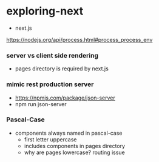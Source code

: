 # exploring-next
- next.js

https://nodejs.org/api/process.html#process_process_env

### server vs client side rendering
- pages directory is required by next.js


### mimic rest production server
- https://npmjs.com/package/json-server
- npm run json-server

### Pascal-Case
- components always named in pascal-case
    - first letter uppercase
    - includes components in pages directory
    - why are pages lowercase? routing issue